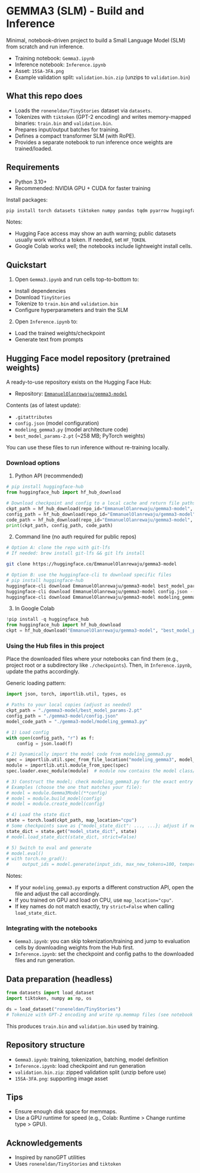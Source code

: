 # GEMMA3 (SLM) - Build and Inference

Minimal, notebook-driven project to build a Small Language Model (SLM) from scratch and run inference.

- Training notebook: `Gemma3.ipynb`
- Inference notebook: `Inference.ipynb`
- Asset: `15SA-3FA.png`
- Example validation split: `validation.bin.zip` (unzips to `validation.bin`)

## What this repo does
- Loads the `roneneldan/TinyStories` dataset via `datasets`.
- Tokenizes with `tiktoken` (GPT-2 encoding) and writes memory-mapped binaries: `train.bin` and `validation.bin`.
- Prepares input/output batches for training.
- Defines a compact transformer SLM (with RoPE).
- Provides a separate notebook to run inference once weights are trained/loaded.

## Requirements
- Python 3.10+
- Recommended: NVIDIA GPU + CUDA for faster training

Install packages:
```bash
pip install torch datasets tiktoken numpy pandas tqdm pyarrow huggingface-hub
```

Notes:
- Hugging Face access may show an auth warning; public datasets usually work without a token. If needed, set `HF_TOKEN`.
- Google Colab works well; the notebooks include lightweight install cells.

## Quickstart
1) Open `Gemma3.ipynb` and run cells top-to-bottom to:
- Install dependencies
- Download `TinyStories`
- Tokenize to `train.bin` and `validation.bin`
- Configure hyperparameters and train the SLM

2) Open `Inference.ipynb` to:
- Load the trained weights/checkpoint
- Generate text from prompts

## Hugging Face model repository (pretrained weights)
A ready-to-use repository exists on the Hugging Face Hub:
- Repository: [`EmmanuelOlanrewaju/gemma3-model`](https://huggingface.co/EmmanuelOlanrewaju/gemma3-model)

Contents (as of latest update):
- `.gitattributes`
- `config.json` (model configuration)
- `modeling_gemma3.py` (model architecture code)
- `best_model_params-2.pt` (~258 MB; PyTorch weights)

You can use these files to run inference without re-training locally.

### Download options

1) Python API (recommended)
```python
# pip install huggingface-hub
from huggingface_hub import hf_hub_download

# Download checkpoint and config to a local cache and return file paths
ckpt_path = hf_hub_download(repo_id="EmmanuelOlanrewaju/gemma3-model", filename="best_model_params-2.pt")
config_path = hf_hub_download(repo_id="EmmanuelOlanrewaju/gemma3-model", filename="config.json")
code_path = hf_hub_download(repo_id="EmmanuelOlanrewaju/gemma3-model", filename="modeling_gemma3.py")
print(ckpt_path, config_path, code_path)
```

2) Command line (no auth required for public repos)
```bash
# Option A: clone the repo with git-lfs
# If needed: brew install git-lfs && git lfs install

git clone https://huggingface.co/EmmanuelOlanrewaju/gemma3-model

# Option B: use the huggingface-cli to download specific files
# pip install huggingface-hub
huggingface-cli download EmmanuelOlanrewaju/gemma3-model best_model_params-2.pt --local-dir ./gemma3-model
huggingface-cli download EmmanuelOlanrewaju/gemma3-model config.json --local-dir ./gemma3-model
huggingface-cli download EmmanuelOlanrewaju/gemma3-model modeling_gemma3.py --local-dir ./gemma3-model
```

3) In Google Colab
```python
!pip install -q huggingface_hub
from huggingface_hub import hf_hub_download
ckpt = hf_hub_download("EmmanuelOlanrewaju/gemma3-model", "best_model_params-2.pt")
```

### Using the Hub files in this project
Place the downloaded files where your notebooks can find them (e.g., project root or a subdirectory like `./checkpoints`). Then, in `Inference.ipynb`, update the paths accordingly.

Generic loading pattern:
```python
import json, torch, importlib.util, types, os

# Paths to your local copies (adjust as needed)
ckpt_path = "./gemma3-model/best_model_params-2.pt"
config_path = "./gemma3-model/config.json"
model_code_path = "./gemma3-model/modeling_gemma3.py"

# 1) Load config
with open(config_path, "r") as f:
    config = json.load(f)

# 2) Dynamically import the model code from modeling_gemma3.py
spec = importlib.util.spec_from_file_location("modeling_gemma3", model_code_path)
module = importlib.util.module_from_spec(spec)
spec.loader.exec_module(module)  # module now contains the model class/factory

# 3) Construct the model; check modeling_gemma3.py for the exact entry point
# Examples (choose the one that matches your file):
# model = module.Gemma3Model(**config)
# model = module.build_model(config)
# model = module.create_model(config)

# 4) Load the state dict
state = torch.load(ckpt_path, map_location="cpu")
# Some checkpoints save as {"model_state_dict": ..., ...}; adjust if needed
state_dict = state.get("model_state_dict", state)
# model.load_state_dict(state_dict, strict=False)

# 5) Switch to eval and generate
# model.eval()
# with torch.no_grad():
#     output_ids = model.generate(input_ids, max_new_tokens=100, temperature=0.8)
```

Notes:
- If your `modeling_gemma3.py` exports a different construction API, open the file and adjust the call accordingly.
- If you trained on GPU and load on CPU, use `map_location="cpu"`.
- If key names do not match exactly, try `strict=False` when calling `load_state_dict`.

### Integrating with the notebooks
- `Gemma3.ipynb`: you can skip tokenization/training and jump to evaluation cells by downloading weights from the Hub first.
- `Inference.ipynb`: set the checkpoint and config paths to the downloaded files and run generation.

## Data preparation (headless)
```python
from datasets import load_dataset
import tiktoken, numpy as np, os

ds = load_dataset("roneneldan/TinyStories")
# Tokenize with GPT-2 encoding and write np.memmap files (see notebook for full code)
```
This produces `train.bin` and `validation.bin` used by training.

## Repository structure
- `Gemma3.ipynb`: training, tokenization, batching, model definition
- `Inference.ipynb`: load checkpoint and run generation
- `validation.bin.zip`: zipped validation split (unzip before use)
- `15SA-3FA.png`: supporting image asset

## Tips
- Ensure enough disk space for memmaps.
- Use a GPU runtime for speed (e.g., Colab: Runtime > Change runtime type > GPU).


## Acknowledgements
- Inspired by nanoGPT utilities
- Uses `roneneldan/TinyStories` and `tiktoken`
